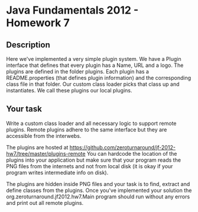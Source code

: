 Java Fundamentals 2012 - Homework 7
===========

Description
----------

Here we've implemented a very simple plugin system. We have a Plugin interface
that defines that every plugin has a Name, URL and a logo. The plugins are defined
in the folder plugins. Each plugin has a README.properties (that defines plugin information)
and the corresponding class file in that folder. Our custom class loader picks that 
class up and instantiates. We call these plugins our local plugins.

Your task
----------

Write a custom class loader and all necessary logic to support remote plugins. Remote plugins
adhere to the same interface but they are accessible from the interwebs.

The plugins are hosted at https://github.com/zeroturnaround/jf-2012-hw7/tree/master/plugins-remote You can
hardcode the location of the plugins into your application but make sure that your program reads the PNG files
from the internets and not from local disk (it is okay if your program writes intermediate info on disk).

The plugins are hidden inside PNG files and your task is to find, extract and define classes from the plugins. Once
you've implemented your solution the org.zeroturnaround.jf2012.hw7.Main program should run without any errors and
print out all remote plugins.